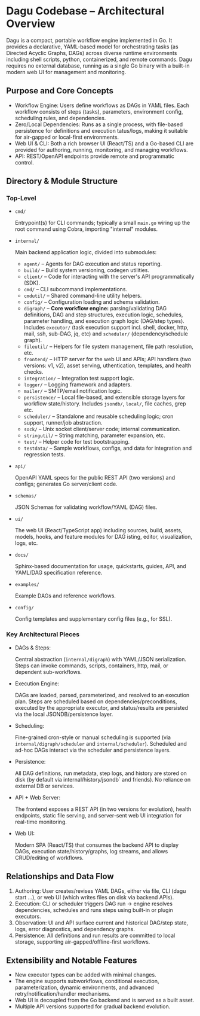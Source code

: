 # Dagu Codebase – Architectural Overview

Dagu is a compact, portable workflow engine implemented in Go. It provides a declarative, YAML-based model for orchestrating tasks (as Directed Acyclic Graphs, DAGs) across diverse runtime environments including shell scripts, python, containerized, and remote commands. Dagu requires no external database, running as a single Go binary with a built-in modern web UI for management and monitoring.

## Purpose and Core Concepts
- Workflow Engine: Users define workflows as DAGs in YAML files. Each workflow consists of steps (tasks), parameters,
environment config, scheduling rules, and dependencies.
- Zero/Local Dependencies: Runs as a single process, with file-based persistence for definitions and execution
tatus/logs, making it suitable for air-gapped or local-first environments.
- Web UI & CLI: Both a rich browser UI (React/TS) and a Go-based CLI are provided for authoring, running, monitoring,
and managing workflows.
- API: REST/OpenAPI endpoints provide remote and programmatic control.

## Directory & Module Structure

### Top-Level

- `cmd/`

   Entrypoint(s) for CLI commands; typically a small `main.go` wiring up the root command using Cobra, importing "internal" modules.

- `internal/`

  Main backend application logic, divided into submodules:

  * `agent/` – Agents for DAG execution and status reporting.
  * `build/` – Build system versioning, codegen utilities.
  * `client/` – Code for interacting with the server's API programmatically (SDK).
  * `cmd/` – CLI subcommand implementations.
  * `cmdutil/` – Shared command-line utility helpers.
  * `config/` – Configuration loading and schema validation.
  * `digraph/` – **Core workflow engine:** parsing/validating DAG definitions, DAG and step structures, execution logic, schedules, parameter handling, and execution graph logic (DAG/step types). Includes `executor/` (task execution support incl. shell, docker, http, mail, ssh, sub-DAG, jq, etc) and `scheduler/` (dependency/schedule graph).
  * `fileutil/` – Helpers for file system management, file path resolution, etc.
  * `frontend/` – HTTP server for the web UI and APIs; API handlers (two versions: v1, v2), asset serving, uthentication, templates, and health checks.
  * `integration/` – Integration test support logic.
  * `logger/` – Logging framework and adapters.
  * `mailer/` – SMTP/email notification logic.
  * `persistence/` – Local file-based, and extensible storage layers for workflow state/history. Includes `jsondb/`, `local/`, file caches, grep etc.
  * `scheduler/` – Standalone and reusable scheduling logic; cron support, runner/job abstraction.
  * `sock/` – Unix socket client/server code; internal communication.
  * `stringutil/` – String matching, parameter expansion, etc.
  * `test/` – Helper code for test bootstrapping.
  * `testdata/` – Sample workflows, configs, and data for integration and regression tests.

- `api/`

   OpenAPI YAML specs for the public REST API (two versions) and configs; generates Go server/client code.

- `schemas/`

   JSON Schemas for validating workflow/YAML (DAG) files.

- `ui/`

   The web UI (React/TypeScript app) including sources, build, assets, models, hooks, and feature modules for DAG
isting, editor, visualization, logs, etc.

- `docs/`

   Sphinx-based documentation for usage, quickstarts, guides, API, and YAML/DAG specification reference.

- `examples/`

   Example DAGs and reference workflows.

- `config/`

   Config templates and supplementary config files (e.g., for SSL).

### Key Architectural Pieces

- DAGs & Steps:

  Central abstraction (`internal/digraph`) with YAML/JSON serialization. Steps can invoke commands, scripts, containers, http, mail, or dependent sub-workflows.

- Execution Engine:

  DAGs are loaded, parsed, parameterized, and resolved to an execution plan. Steps are scheduled based on dependencies/preconditions, executed by the appropriate executor, and status/results are persisted via the local JSONDB/persistence layer.

- Scheduling:

  Fine-grained cron-style or manual scheduling is supported (via `internal/digraph/scheduler` and `internal/scheduler`). Scheduled and ad-hoc DAGs interact via the scheduler and persistence layers.

- Persistence:

  All DAG definitions, run metadata, step logs, and history are stored on disk (by default via
internal/history/jsondb` and friends). No reliance on external DB or services.

- API + Web Server:

  The frontend exposes a REST API (in two versions for evolution), health endpoints, static file serving, and server-sent web UI integration for real-time monitoring.

- Web UI:

  Modern SPA (React/TS) that consumes the backend API to display DAGs, execution state/history/graphs, log streams, and allows CRUD/editing of workflows.

## Relationships and Data Flow

1. Authoring: User creates/revises YAML DAGs, either via file, CLI (dagu start ...), or web UI (which writes files on disk via backend APIs).
2. Execution: CLI or scheduler triggers DAG run -> engine resolves dependencies, schedules and runs steps using built-in or plugin executors.
3. Observation: UI and API surface current and historical DAG/step state, logs, error diagnostics, and dependency graphs.
4. Persistence: All definitions and run results are committed to local storage, supporting air-gapped/offline-first workflows.

## Extensibility and Notable Features

- New executor types can be added with minimal changes.
- The engine supports subworkflows, conditional execution, parameterization, dynamic environments, and advanced retry/notification/handler mechanisms.
- Web UI is decoupled from the Go backend and is served as a built asset.
- Multiple API versions supported for gradual backend evolution.
